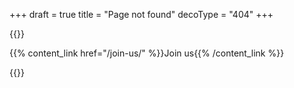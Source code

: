 +++
draft = true
title = "Page not found"
decoType = "404"
+++

{{<error-section message="Page not found (404)">}}

{{% content_link href="/join-us/" %}}Join us{{% /content_link %}}

{{</error-section>}}
